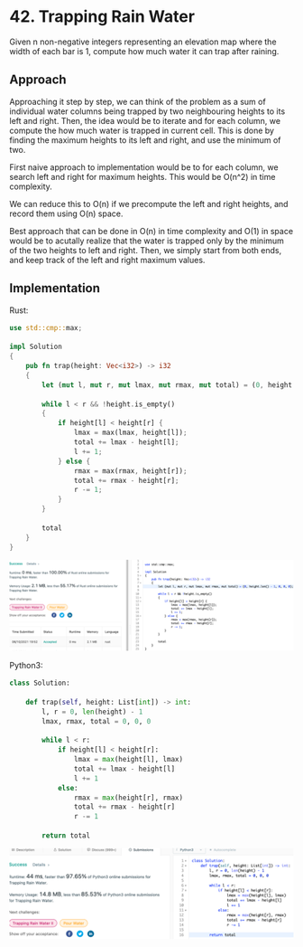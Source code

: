 # 42. Trapping Rain Water

Given n non-negative integers representing an elevation map where the width of
each bar is 1, compute how much water it can trap after raining.

## Approach

Approaching it step by step, we can think of the problem as a sum of individual
water columns being trapped by two neighbouring heights to its left and right.
Then, the idea would be to iterate and for each column, we compute the how much
water is trapped in current cell. This is done by finding the maximum heights to
its left and right, and use the minimum of two.

First naive approach to implementation would be to for each column, we search
left and right for maximum heights. This would be O(n^2) in time complexity.

We can reduce this to O(n) if we precompute the left and right heights, and
record them using O(n) space.

Best approach that can be done in O(n) in time complexity and O(1) in space
would be to acutally realize that the water is trapped only by the minimum of
the two heights to left and right. Then, we simply start from both ends, and
keep track of the left and right maximum values.

## Implementation

Rust:

```rust
use std::cmp::max;

impl Solution 
{
    pub fn trap(height: Vec<i32>) -> i32 
    {
        let (mut l, mut r, mut lmax, mut rmax, mut total) = (0, height.len() - 1, 0, 0, 0);
        
        while l < r && !height.is_empty()
        {
            if height[l] < height[r] {
                lmax = max(lmax, height[l]);
                total += lmax - height[l];
                l += 1;
            } else {
                rmax = max(rmax, height[r]);
                total += rmax - height[r];
                r -= 1;
            }
        }
        
        total
    }
}
```

![Acceptance-Test](resource/0042-Trapping-Rain-Water-Rust.png)

Python3:

```python
class Solution:
    
    def trap(self, height: List[int]) -> int:
        l, r = 0, len(height) - 1
        lmax, rmax, total = 0, 0, 0
        
        while l < r:
            if height[l] < height[r]:
                lmax = max(height[l], lmax)
                total += lmax - height[l]
                l += 1
            else:
                rmax = max(height[r], rmax)
                total += rmax - height[r]
                r -= 1
        
        return total
```

![Acceptance-Test](./resource/0042-Trapping-Rain-Water-Python3.png)
